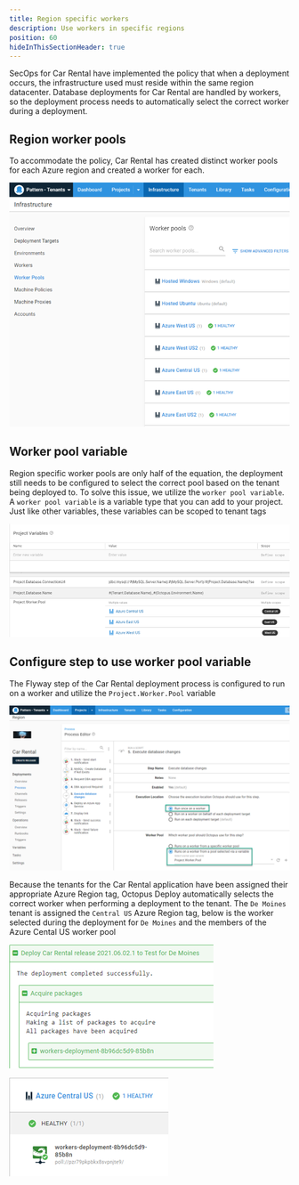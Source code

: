 ```yaml
---
title: Region specific workers
description: Use workers in specific regions
position: 60
hideInThisSectionHeader: true
---
```


SecOps for Car Rental have implemented the policy that when a deployment occurs, the infrastructure used must reside within the same region datacenter.  Database deployments for Car Rental are handled by workers, so the deployment process needs to automatically select the correct worker during a deployment.

## Region worker pools
To accommodate the policy, Car Rental has created distinct worker pools for each Azure region and created a worker for each.

![](images/region-worker-pools.png)

## Worker pool variable
Region specific worker pools are only half of the equation, the deployment still needs to be configured to select the correct pool based on the tenant being deployed to.  To solve this issue, we utilize the `worker pool variable`.  A `worker pool variable` is a variable type that you can add to your project.  Just like other variables, these variables can be scoped to tenant tags

![](images/worker-pool-variables.png)

## Configure step to use worker pool variable
The Flyway step of the Car Rental deployment process is configured to run on a worker and utilize the `Project.Worker.Pool` variable

![](images/car-rental-flyway-step.png)

Because the tenants for the Car Rental application have been assigned their appropriate Azure Region tag, Octopus Deploy automatically selects the correct worker when performing a deployment to the tenant.  The `De Moines` tenant is assigned the `Central US` Azure Region tag, below is the worker selected during the deployment for `De Moines` and the members of the Azure Cental US worker pool

![](images/demoines-worker.png)

![](images/central-us-workers.png)
